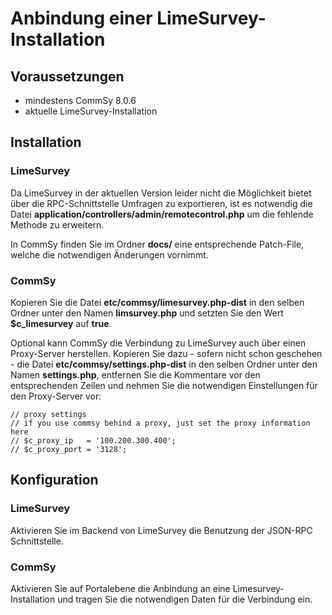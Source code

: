 # Anbindung einer LimeSurvey-Installation

## Voraussetzungen
- mindestens CommSy 8.0.6
- aktuelle LimeSurvey-Installation

## Installation

### LimeSurvey
Da LimeSurvey in der aktuellen Version leider nicht die Möglichkeit bietet über die RPC-Schnittstelle Umfragen zu exportieren, ist es notwendig die Datei **application/controllers/admin/remotecontrol.php** um die fehlende Methode zu erweitern.

In CommSy finden Sie im Ordner **docs/** eine entsprechende Patch-File, welche die notwendigen Änderungen vornimmt.

### CommSy
Kopieren Sie die Datei **etc/commsy/limesurvey.php-dist** in den selben Ordner unter den Namen **limsurvey.php** und setzten Sie den Wert **$c_limesurvey** auf **true**.

Optional kann CommSy die Verbindung zu LimeSurvey auch über einen Proxy-Server herstellen. Kopieren Sie dazu - sofern nicht schon geschehen - die Datei **etc/commsy/settings.php-dist** in den selben Ordner unter den Namen **settings.php**, entfernen Sie die Kommentare vor den entsprechenden Zeilen und nehmen Sie die notwendigen Einstellungen für den Proxy-Server vor:

	// proxy settings
	// if you use commsy behind a proxy, just set the proxy information here
	// $c_proxy_ip   = '100.200.300.400';
	// $c_proxy_port = '3128';

## Konfiguration

### LimeSurvey
Aktivieren Sie im Backend von LimeSurvey die Benutzung der JSON-RPC Schnittstelle.

### CommSy
Aktivieren Sie auf Portalebene die Anbindung an eine Limesurvey-Installation und tragen Sie die notwendigen Daten für die Verbindung ein.